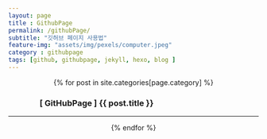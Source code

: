 ```yaml
--- 
layout: page
title : GithubPage
permalink: /githubPage/
subtitle: "깃허브 페이지 사용법" 
feature-img: "assets/img/pexels/computer.jpeg"
category : githubpage
tags: [github, githubpage, jekyll, hexo, blog ]
---
```


<div align="center">
{% for post in site.categories[page.category] %}
   <div style="width:75%;">
    <h3 align="left">
        <a href="{{ post.url | absolute_url }}" style="text-decoration:none;">
        [ GitHubPage ] {{ post.title }}
        </a>
    </h3>
    </div>
    <hr/>
{% endfor %}
</div>

<br/>